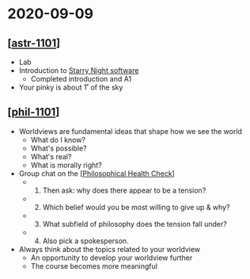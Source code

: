 # 2020-09-09

## [[astr-1101]]

- Lab
- Introduction to [Starry Night software](http://www.starrynighteducation.com)
  - Completed introduction and A1
- Your pinky is about 1˚ of the sky

## [[phil-1101]]

- Worldviews are fundamental ideas that shape how we see the world
  - What do I know?
  - What's possible?
  - What's real?
  - What is morally right?
- Group chat on the [[Philosophical Health Check]]
  - 1.  Then ask: why does there appear to be a tension?
  - 2. Which belief would you be most willing to give up & why?
  - 3. What subfield of philosophy does the tension fall under?
  - 4. Also pick a spokesperson.
- Always think about the topics related to your worldview
  - An opportunity to develop your worldview further
  - The course becomes more meaningful

[//begin]: # "Autogenerated link references for markdown compatibility"
[astr-1101]: ../astr-1101 "ASTR 1101 - Intro to the Solar System"
[phil-1101]: ../phil-1101 "PHIL 1101 - Intro to Philosophy: Knowledge and Reality"
[Philosophical Health Check]: ../philosophical-health-check "Philosophical Health Check"
[//end]: # "Autogenerated link references"

